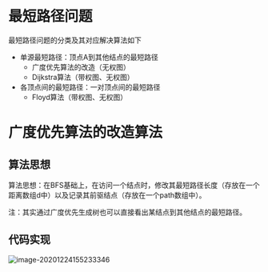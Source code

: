 # 最短路径问题

最短路径问题的分类及其对应解决算法如下

- 单源最短路径：顶点A到其他结点的最短路径
    - 广度优先算法的改造（无权图）
    - Dijkstra算法（带权图、无权图）
- 各顶点间的最短路径：一对顶点间的最短路径
    - Floyd算法（带权图、无权图）



# 广度优先算法的改造算法

## 算法思想

算法思想：在BFS基础上，在访问一个结点时，修改其最短路径长度（存放在一个距离数组d中）以及记录其前驱结点（存放在一个path数组中）。



注：其实通过广度优先生成树也可以直接看出某结点到其他结点的最短路径。



## 代码实现

![image-20201224155233346](https://gitee.com/llillz/images/raw/master/image-20201224155233346.png)

